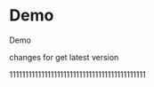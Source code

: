 Demo
====

Demo










changes for get latest version



1111111111111111111111111111111111111111111

